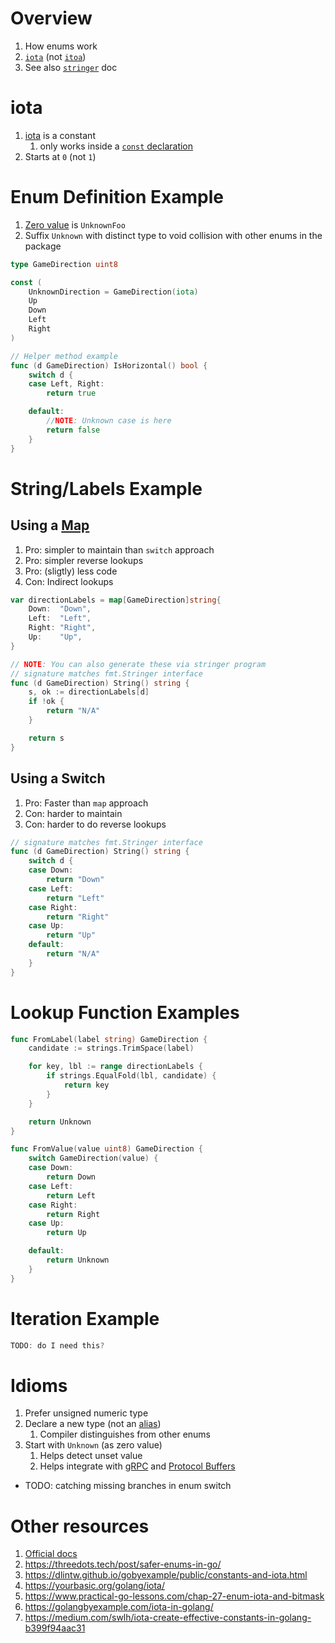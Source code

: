 # Overview
1. How enums work
1. [`iota`](https://go.dev/ref/spec#Iota) (not [`itoa`](https://pkg.go.dev/strconv#Itoa))
1. See also [`stringer`](./stringer.md) doc


# iota
1. [iota](https://go.dev/ref/spec#Iota) is a constant
    1. only works inside a [`const` declaration](https://go.dev/ref/spec#Constant_declarations)
1. Starts at `0` (not `1`)


# Enum Definition Example
1. [Zero value](https://dave.cheney.net/2013/01/19/what-is-the-zero-value-and-why-is-it-useful) is `UnknownFoo`
1. Suffix `Unknown` with distinct type to void collision with other enums in the package
```go
type GameDirection uint8

const (
	UnknownDirection = GameDirection(iota)
	Up
	Down
	Left
	Right
)

// Helper method example
func (d GameDirection) IsHorizontal() bool {
	switch d {
	case Left, Right:
		return true

	default:
		//NOTE: Unknown case is here
		return false
	}
}
```


# String/Labels Example
## Using a [Map](./collections.maps.md)
1. Pro: simpler to maintain than `switch` approach
1. Pro: simpler reverse lookups
1. Pro: (sligtly) less code
1. Con: Indirect lookups
```go
var directionLabels = map[GameDirection]string{
	Down:  "Down",
	Left:  "Left",
	Right: "Right",
	Up:    "Up",
}

// NOTE: You can also generate these via stringer program
// signature matches fmt.Stringer interface
func (d GameDirection) String() string {
	s, ok := directionLabels[d]
	if !ok {
		return "N/A"
	}

	return s
}
```


## Using a Switch
1. Pro: Faster than `map` approach
1. Con: harder to maintain
1. Con: harder to do reverse lookups
```go
// signature matches fmt.Stringer interface
func (d GameDirection) String() string {
	switch d {
	case Down:
		return "Down"
	case Left:
		return "Left"
	case Right:
		return "Right"
	case Up:
		return "Up"
	default:
		return "N/A"
	}
}
```


# Lookup Function Examples
```go
func FromLabel(label string) GameDirection {
	candidate := strings.TrimSpace(label)

	for key, lbl := range directionLabels {
		if strings.EqualFold(lbl, candidate) {
			return key
		}
	}

	return Unknown
}

func FromValue(value uint8) GameDirection {
	switch GameDirection(value) {
	case Down:
		return Down
	case Left:
		return Left
	case Right:
		return Right
	case Up:
		return Up

	default:
		return Unknown
	}
}
```


# Iteration Example
```go
TODO: do I need this?
```


# Idioms
1. Prefer unsigned numeric type
1. Declare a new type (not an [alias](https://go.dev/ref/spec#Type_declarations))
    1. Compiler distinguishes from other enums
1. Start with `Unknown` (as zero value)
    1. Helps detect unset value
    1. Helps integrate with [gRPC](https://grpc.io/) and [Protocol Buffers](https://developers.google.com/protocol-buffers)

- TODO: catching missing branches in enum switch


# Other resources
1. [Official docs](https://go.dev/ref/spec#Iota)
1. https://threedots.tech/post/safer-enums-in-go/
1. https://dlintw.github.io/gobyexample/public/constants-and-iota.html
1. https://yourbasic.org/golang/iota/
1. https://www.practical-go-lessons.com/chap-27-enum-iota-and-bitmask
1. https://golangbyexample.com/iota-in-golang/
1. https://medium.com/swlh/iota-create-effective-constants-in-golang-b399f94aac31
